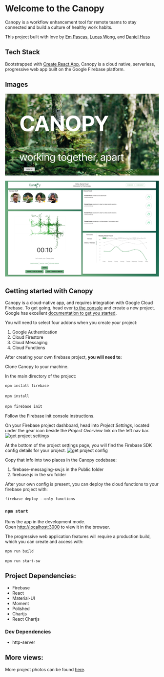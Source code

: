 # Welcome to the Canopy

Canopy is a workflow enhancement tool for remote teams to stay connected and build a culture of healthy work habits. 

This project built with love by [Em Pascas](https://github.com/Avec-em), [Lucas Wong](https://github.com/Lucas-Wong99), and [Daniel Huss](https://github.com/Daniel-N-Huss)

## Tech Stack
Bootstrapped with [Create React App](https://github.com/facebook/create-react-app), Canopy is a cloud native, serverless, progressive web app built on the Google Firebase platform.


## Images

![landing](https://github.com/Lucas-Wong99/canopy/blob/master/docs/landing.png?raw=true)

![full view](https://github.com/Lucas-Wong99/canopy/blob/master/docs/Full%20View.png?raw=true)


## Getting started with Canopy

Canopy is a cloud-native app, and requires integration with Google Cloud Firebase. To get going, head over [to the console](https://console.firebase.google.com/) and create a new project. Google has excellent [documentation to get you started](https://firebase.google.com/docs/web/setup). 

You will need to select four addons when you create your project:
1. Google Authentication
2. Cloud Firestore
3. Cloud Messaging
4. Cloud Functions

After creating your own firebase project, **you will need to:**

Clone Canopy to your machine.

In the main directory of the project:

```js
npm install firebase

npm install

npm firebase init
```

Follow the Firebase init console instructions.

On your Firebase project dashboard, head into *Project Settings*, located under the gear icon beside the *Project Overview* link on the left nav bar.
![get project settings]()

At the bottom of the project settings page, you will find the Firebase SDK config details for your project.
![get project config]() 

Copy that info into two places in the Canopy codebase:

1. firebase-messaging-sw.js in the Public folder
2. firebase.js in the src folder


After your own config is present, you can deploy the cloud functions to your firebase project with:
```
firebase deploy --only functions
```


### `npm start`

Runs the app in the development mode.<br />
Open [http://localhost:3000](http://localhost:3000) to view it in the browser.

The progressive web application features will require a production build, which you can create and access with:

```
npm run build

npm run start-sw
```



## Project Dependencies:

- Firebase
- React
- Material-UI
- Moment
- Polished
- Chartjs
- React Chartjs

### Dev Dependencies

- http-server



## More views:
More project photos can be found [here](https://github.com/Lucas-Wong99/canopy/tree/master/docs).
